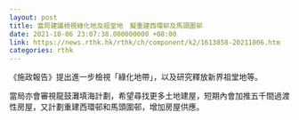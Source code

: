 ```yaml
---
layout: post
title: 當局建議檢視綠化地及祖堂地　擬重建西環邨及馬頭圍邨
date: 2021-10-06 23:07:38.000000000 +08:00
link: https://news.rthk.hk/rthk/ch/component/k2/1613858-20211006.htm
categories: rthk
---
```


《施政報告》提出進一步檢視「綠化地帶」，以及研究釋放新界祖堂地等。

當局亦會審視龍鼓灘填海計劃，希望尋找更多土地建屋，短期內會加推五千間過渡性房屋，又計劃重建西環邨和馬頭圍邨，增加房屋供應。
